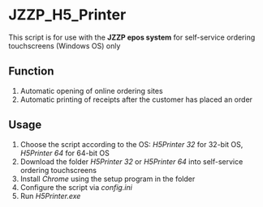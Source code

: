 # JZZP_H5_Printer

This script is for use with the **JZZP epos system** for self-service ordering touchscreens (Windows OS) only

## Function
1. Automatic opening of online ordering sites
2. Automatic printing of receipts after the customer has placed an order


## Usage
1. Choose the script according to the OS: *H5Printer 32* for 32-bit OS, *H5Printer 64* for 64-bit OS
2. Download the folder *H5Printer 32* or *H5Printer 64* into self-service ordering touchscreens
3. Install *Chrome* using the setup program in the folder
4. Configure the script via *config.ini*
5. Run *H5Printer.exe*
